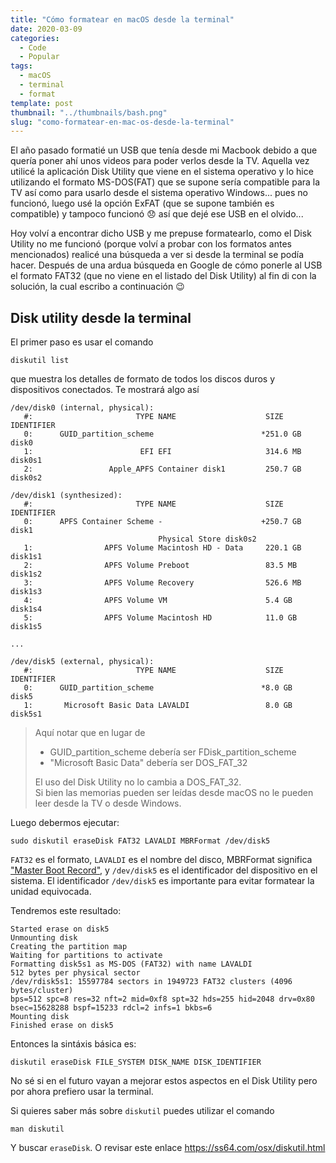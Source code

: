 ```yaml
---
title: "Cómo formatear en macOS desde la terminal"
date: 2020-03-09
categories:
  - Code
  - Popular
tags:
  - macOS
  - terminal
  - format
template: post
thumbnail: "../thumbnails/bash.png"
slug: "como-formatear-en-mac-os-desde-la-terminal"
---
```


El año pasado formatié un USB que tenía desde mi Macbook debido a que quería poner ahí unos videos para poder verlos desde la TV. Aquella vez utilicé la aplicación Disk Utility que viene en el sistema operativo y lo hice utilizando el formato MS-DOS(FAT) que se supone sería compatible para la TV así como para usarlo desde el sistema operativo Windows... pues no funcionó, luego usé la opción ExFAT (que se supone también es compatible) y tampoco funcionó 😞 así que dejé ese USB en el olvido...

Hoy volví a encontrar dicho USB y me prepuse formatearlo, como el Disk Utility no me funcionó (porque volví a probar con los formatos antes mencionados) realicé una búsqueda a ver si desde la terminal se podía hacer. Después de una ardua búsqueda en Google de cómo ponerle al USB el formato FAT32 (que no viene en el listado del Disk Utility) al fin di con la solución, la cual escribo a continuación 😉

## Disk utility desde la terminal

El primer paso es usar el comando

```
diskutil list
```

que muestra los detalles de formato de todos los discos duros y dispositivos conectados. Te mostrará algo así

```
/dev/disk0 (internal, physical):
   #:                       TYPE NAME                    SIZE       IDENTIFIER
   0:      GUID_partition_scheme                        *251.0 GB   disk0
   1:                        EFI EFI                     314.6 MB   disk0s1
   2:                 Apple_APFS Container disk1         250.7 GB   disk0s2

/dev/disk1 (synthesized):
   #:                       TYPE NAME                    SIZE       IDENTIFIER
   0:      APFS Container Scheme -                      +250.7 GB   disk1
                                 Physical Store disk0s2
   1:                APFS Volume Macintosh HD - Data     220.1 GB   disk1s1
   2:                APFS Volume Preboot                 83.5 MB    disk1s2
   3:                APFS Volume Recovery                526.6 MB   disk1s3
   4:                APFS Volume VM                      5.4 GB     disk1s4
   5:                APFS Volume Macintosh HD            11.0 GB    disk1s5

...

/dev/disk5 (external, physical):
   #:                       TYPE NAME                    SIZE       IDENTIFIER
   0:      GUID_partition_scheme                        *8.0 GB     disk5
   1:       Microsoft Basic Data LAVALDI                 8.0 GB     disk5s1

```

> Aquí notar que en lugar de
>
> - GUID_partition_scheme debería ser FDisk_partition_scheme
> - "Microsoft Basic Data" debería ser DOS_FAT_32
>
> El uso del Disk Utility no lo cambia a DOS_FAT_32. <br>
> Si bien las memorias pueden ser leídas desde macOS no le pueden leer desde la TV o desde Windows.

Luego debermos ejecutar:

```
sudo diskutil eraseDisk FAT32 LAVALDI MBRFormat /dev/disk5
```

`FAT32` es el formato, `LAVALDI` es el nombre del disco, MBRFormat significa ["Master Boot Record"](https://es.wikipedia.org/wiki/Registro_de_arranque_principal), y `/dev/disk5` es el identificador del dispositivo en el sistema. El identificador `/dev/disk5` es importante para evitar formatear la unidad equivocada.

Tendremos este resultado:

```
Started erase on disk5
Unmounting disk
Creating the partition map
Waiting for partitions to activate
Formatting disk5s1 as MS-DOS (FAT32) with name LAVALDI
512 bytes per physical sector
/dev/rdisk5s1: 15597784 sectors in 1949723 FAT32 clusters (4096 bytes/cluster)
bps=512 spc=8 res=32 nft=2 mid=0xf8 spt=32 hds=255 hid=2048 drv=0x80 bsec=15628288 bspf=15233 rdcl=2 infs=1 bkbs=6
Mounting disk
Finished erase on disk5
```

Entonces la sintáxis básica es:

```
diskutil eraseDisk FILE_SYSTEM DISK_NAME DISK_IDENTIFIER
```

No sé si en el futuro vayan a mejorar estos aspectos en el Disk Utility pero por ahora prefiero usar la terminal.

Si quieres saber más sobre `diskutil` puedes utilizar el comando

```
man diskutil
```

Y buscar `eraseDisk`. O revisar este enlace https://ss64.com/osx/diskutil.html
